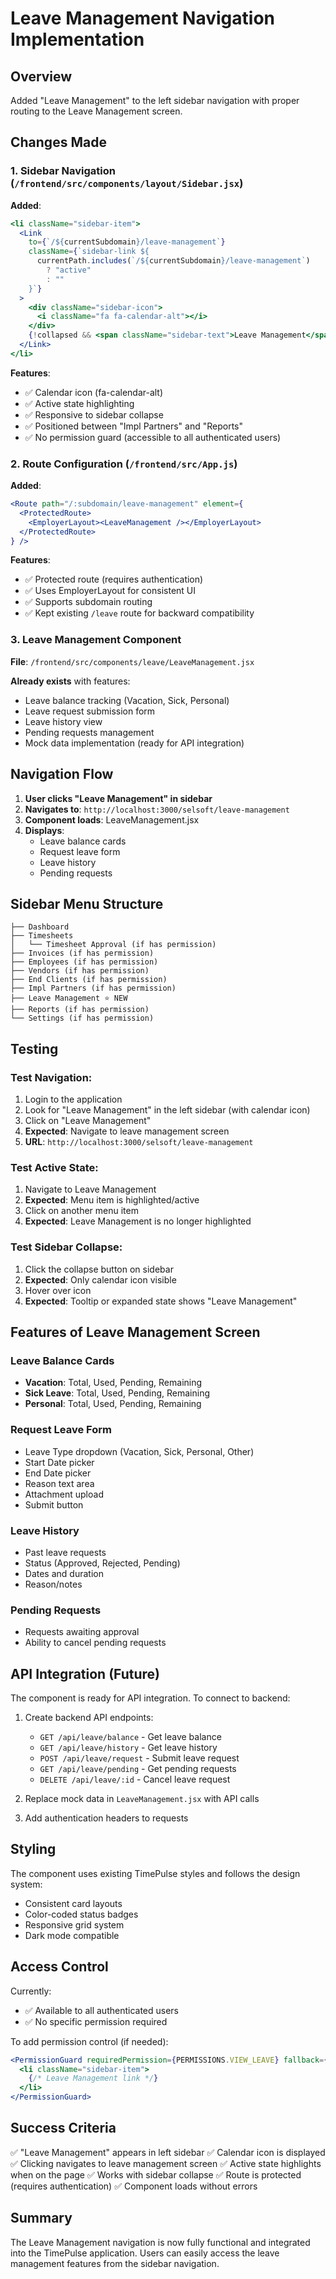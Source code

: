 # Leave Management Navigation Implementation

## Overview
Added "Leave Management" to the left sidebar navigation with proper routing to the Leave Management screen.

## Changes Made

### 1. Sidebar Navigation (`/frontend/src/components/layout/Sidebar.jsx`)

**Added**:
```jsx
<li className="sidebar-item">
  <Link
    to={`/${currentSubdomain}/leave-management`}
    className={`sidebar-link ${
      currentPath.includes(`/${currentSubdomain}/leave-management`)
        ? "active"
        : ""
    }`}
  >
    <div className="sidebar-icon">
      <i className="fa fa-calendar-alt"></i>
    </div>
    {!collapsed && <span className="sidebar-text">Leave Management</span>}
  </Link>
</li>
```

**Features**:
- ✅ Calendar icon (fa-calendar-alt)
- ✅ Active state highlighting
- ✅ Responsive to sidebar collapse
- ✅ Positioned between "Impl Partners" and "Reports"
- ✅ No permission guard (accessible to all authenticated users)

### 2. Route Configuration (`/frontend/src/App.js`)

**Added**:
```jsx
<Route path="/:subdomain/leave-management" element={
  <ProtectedRoute>
    <EmployerLayout><LeaveManagement /></EmployerLayout>
  </ProtectedRoute>
} />
```

**Features**:
- ✅ Protected route (requires authentication)
- ✅ Uses EmployerLayout for consistent UI
- ✅ Supports subdomain routing
- ✅ Kept existing `/leave` route for backward compatibility

### 3. Leave Management Component

**File**: `/frontend/src/components/leave/LeaveManagement.jsx`

**Already exists** with features:
- Leave balance tracking (Vacation, Sick, Personal)
- Leave request submission form
- Leave history view
- Pending requests management
- Mock data implementation (ready for API integration)

## Navigation Flow

1. **User clicks "Leave Management" in sidebar**
2. **Navigates to**: `http://localhost:3000/selsoft/leave-management`
3. **Component loads**: LeaveManagement.jsx
4. **Displays**:
   - Leave balance cards
   - Request leave form
   - Leave history
   - Pending requests

## Sidebar Menu Structure

```
├── Dashboard
├── Timesheets
│   └── Timesheet Approval (if has permission)
├── Invoices (if has permission)
├── Employees (if has permission)
├── Vendors (if has permission)
├── End Clients (if has permission)
├── Impl Partners (if has permission)
├── Leave Management ⭐ NEW
├── Reports (if has permission)
└── Settings (if has permission)
```

## Testing

### Test Navigation:
1. Login to the application
2. Look for "Leave Management" in the left sidebar (with calendar icon)
3. Click on "Leave Management"
4. **Expected**: Navigate to leave management screen
5. **URL**: `http://localhost:3000/selsoft/leave-management`

### Test Active State:
1. Navigate to Leave Management
2. **Expected**: Menu item is highlighted/active
3. Click on another menu item
4. **Expected**: Leave Management is no longer highlighted

### Test Sidebar Collapse:
1. Click the collapse button on sidebar
2. **Expected**: Only calendar icon visible
3. Hover over icon
4. **Expected**: Tooltip or expanded state shows "Leave Management"

## Features of Leave Management Screen

### Leave Balance Cards
- **Vacation**: Total, Used, Pending, Remaining
- **Sick Leave**: Total, Used, Pending, Remaining  
- **Personal**: Total, Used, Pending, Remaining

### Request Leave Form
- Leave Type dropdown (Vacation, Sick, Personal, Other)
- Start Date picker
- End Date picker
- Reason text area
- Attachment upload
- Submit button

### Leave History
- Past leave requests
- Status (Approved, Rejected, Pending)
- Dates and duration
- Reason/notes

### Pending Requests
- Requests awaiting approval
- Ability to cancel pending requests

## API Integration (Future)

The component is ready for API integration. To connect to backend:

1. Create backend API endpoints:
   - `GET /api/leave/balance` - Get leave balance
   - `GET /api/leave/history` - Get leave history
   - `POST /api/leave/request` - Submit leave request
   - `GET /api/leave/pending` - Get pending requests
   - `DELETE /api/leave/:id` - Cancel leave request

2. Replace mock data in `LeaveManagement.jsx` with API calls

3. Add authentication headers to requests

## Styling

The component uses existing TimePulse styles and follows the design system:
- Consistent card layouts
- Color-coded status badges
- Responsive grid system
- Dark mode compatible

## Access Control

Currently:
- ✅ Available to all authenticated users
- ✅ No specific permission required

To add permission control (if needed):
```jsx
<PermissionGuard requiredPermission={PERMISSIONS.VIEW_LEAVE} fallback={null}>
  <li className="sidebar-item">
    {/* Leave Management link */}
  </li>
</PermissionGuard>
```

## Success Criteria

✅ "Leave Management" appears in left sidebar
✅ Calendar icon is displayed
✅ Clicking navigates to leave management screen
✅ Active state highlights when on the page
✅ Works with sidebar collapse
✅ Route is protected (requires authentication)
✅ Component loads without errors

## Summary

The Leave Management navigation is now fully functional and integrated into the TimePulse application. Users can easily access the leave management features from the sidebar navigation.
